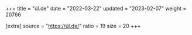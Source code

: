 +++
title = "úl.de"
date = "2022-03-22"
updated = "2023-02-07"
weight = 20766

[extra]
source = "https://úl.de/"
ratio = 19
size = 20
+++
